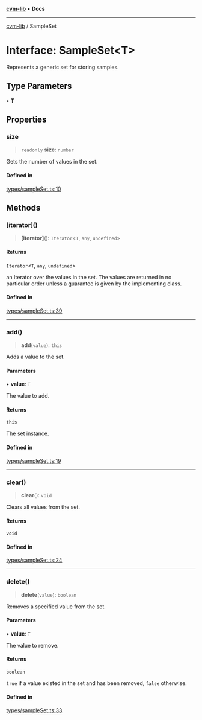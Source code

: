 [**cvm-lib**](../README.md) • **Docs**

***

[cvm-lib](../globals.md) / SampleSet

# Interface: SampleSet\<T\>

Represents a generic set for storing samples.

## Type Parameters

• **T**

## Properties

### size

> `readonly` **size**: `number`

Gets the number of values in the set.

#### Defined in

[types/sampleSet.ts:10](https://github.com/havelessbemore/cvm-lib/blob/e410947a7f357c640f54316b2639c2f541f21283/src/types/sampleSet.ts#L10)

## Methods

### \[iterator\]()

> **\[iterator\]**(): `Iterator`\<`T`, `any`, `undefined`\>

#### Returns

`Iterator`\<`T`, `any`, `undefined`\>

an Iterator over the values in the set. The values are returned
in no particular order unless a guarantee is given by the implementing class.

#### Defined in

[types/sampleSet.ts:39](https://github.com/havelessbemore/cvm-lib/blob/e410947a7f357c640f54316b2639c2f541f21283/src/types/sampleSet.ts#L39)

***

### add()

> **add**(`value`): `this`

Adds a value to the set.

#### Parameters

• **value**: `T`

The value to add.

#### Returns

`this`

The set instance.

#### Defined in

[types/sampleSet.ts:19](https://github.com/havelessbemore/cvm-lib/blob/e410947a7f357c640f54316b2639c2f541f21283/src/types/sampleSet.ts#L19)

***

### clear()

> **clear**(): `void`

Clears all values from the set.

#### Returns

`void`

#### Defined in

[types/sampleSet.ts:24](https://github.com/havelessbemore/cvm-lib/blob/e410947a7f357c640f54316b2639c2f541f21283/src/types/sampleSet.ts#L24)

***

### delete()

> **delete**(`value`): `boolean`

Removes a specified value from the set.

#### Parameters

• **value**: `T`

The value to remove.

#### Returns

`boolean`

`true` if a value existed in the set and has been removed, `false` otherwise.

#### Defined in

[types/sampleSet.ts:33](https://github.com/havelessbemore/cvm-lib/blob/e410947a7f357c640f54316b2639c2f541f21283/src/types/sampleSet.ts#L33)
